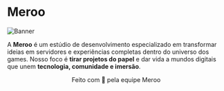 # Meroo

![Banner](https://i.imgur.com/MXgEOcT.png)

A **Meroo** é um estúdio de desenvolvimento especializado em transformar ideias em servidores e experiências completas dentro do universo dos games. Nosso foco é **tirar projetos do papel** e dar vida a mundos digitais que unem **tecnologia, comunidade e imersão**.  

<p align="center">
Feito com 💜 pela equipe Meroo
</p>